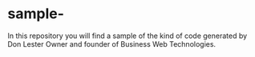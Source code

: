 # sample-
In this repository you will find a sample of the kind of code generated by Don Lester Owner and founder of Business Web Technologies. 
